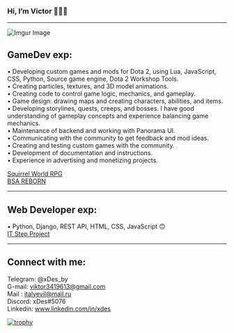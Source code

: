 ### Hi, I’m Victor 👋👋👋
<hr />

![Imgur Image](https://imgur.com/MvCXdAS.jpg)

## GameDev exp:
• Developing custom games and mods for Dota 2, using Lua, JavaScript, CSS,
Python, Source game engine, Dota 2 Workshop Tools.<br/>
• Creating particles, textures, and 3D model animations.<br/>
• Creating code to control game logic, mechanics, and gameplay. <br/>
• Game design: drawing maps and creating characters, abilities, and items.<br/>
• Developing storylines, quests, creeps, and bosses. I have good understanding of
gameplay concepts and experience balancing game mechanics.<br/>
• Maintenance of backend and working with Panorama UI. <br/>
• Communicating with the community to get feedback and mod ideas.<br/>
• Creating and testing custom games with the community. <br/>
• Development of documentation and instructions.<br/>
• Experience in advertising and monetizing projects. <br/>

[Squirrel World RPG](https://steamcommunity.com/sharedfiles/filedetails/?id=2326145404) <br/>
[BSA REBORN](https://steamcommunity.com/sharedfiles/filedetails/?id=1571786267)

<hr /> 

## Web Developer exp:
&#8226; Python, Django, REST API, HTML, CSS, JavaScript &#128579; <br/>
[IT Step Project](https://github.com/xDes-by/IT_Step_website_project)

<hr /> 

## Connect with me:
Telegram: @xDes_by <br/>
G-mail: viktor3419613@gmail.com <br/>
Mail : italyevil@mail.ru <br/>
Discord: xDes#5076 <br/>
Linkedin: www.linkedin.com/in/xdes <br/>


[![trophy](https://github-profile-trophy.vercel.app/?username=xDes-by&theme=onedark)](https://github.com/ryo-ma/github-profile-trophy)
